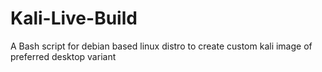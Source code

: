 # Kali-Live-Build
A Bash script for debian based linux distro to create custom kali image of preferred desktop variant
